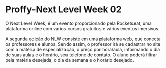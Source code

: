 # Proffy-Next Level Week 02


O Next Level Week, é um evento proporcionado pela Rocketseat, uma plataforma online com vários cursos gratuitos e vários eventos imersivos.

A segunda edição do NLW consiste em uma plataforma web, que conecta os professores e alunos. Sendo assim, o professor irá se cadastrar no site com a matéria de especialização, 
o preço por hora/aula, informando o dia de suas aulas e o horário, seu telefone de contato. O aluno poderá filtrar pela matéria desejada, o dia da semana e o horário desejado.


